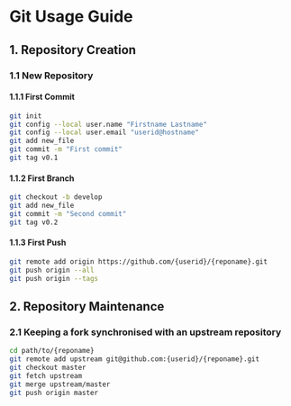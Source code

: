 # Git Usage Guide

## 1. Repository Creation

### 1.1 New Repository

#### 1.1.1 First Commit

```bash
git init
git config --local user.name "Firstname Lastname"
git config --local user.email "userid@hostname"
git add new_file
git commit -m "First commit"
git tag v0.1
```

#### 1.1.2 First Branch

```bash
git checkout -b develop
git add new_file
git commit -m "Second commit"
git tag v0.2
```

#### 1.1.3 First Push

```bash
git remote add origin https://github.com/{userid}/{reponame}.git
git push origin --all
git push origin --tags
```

## 2. Repository Maintenance

### 2.1 Keeping a fork synchronised with an upstream repository

```bash
cd path/to/{reponame}
git remote add upstream git@github.com:{userid}/{reponame}.git
git checkout master
git fetch upstream
git merge upstream/master
git push origin master
```
